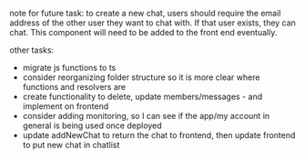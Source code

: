 note for future task: to create a new chat, users should require the email address of the other user they want to chat with. If that user exists, they can chat. This component will need to be added to the front end eventually.

other tasks:

- migrate js functions to ts
- consider reorganizing folder structure so it is more clear where functions and resolvers are
- create functionality to delete, update members/messages - and implement on frontend
- consider adding monitoring, so I can see if the app/my account in general is being used once deployed
- update addNewChat to return the chat to frontend, then update frontend to put new chat in chatlist
